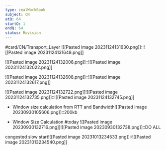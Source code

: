 ```yaml
---
type: zealWorkBook
subject: CN
atQ: 64
startQ: 1
endQ: 64
status: Revision
---
```

#card/CN/Transport_Layer
![[Pasted image 20231124131630.png]]::![[Pasted image 20231124131649.png]] <!--SR:!2023-12-01,3,194-->

![[Pasted image 20231124132006.png]]::![[Pasted image 20231124132022.png]]

![[Pasted image 20231124132608.png]]::![[Pasted image 20231124132617.png]] <!--SR:!2023-12-01,3,194-->

![[Pasted image 20231124132722.png]]![[Pasted image 20231124132735.png]]::![[Pasted image 20231124132745.png]] <!--SR:!2023-12-02,3,197-->

- Window size calculation from RTT and Bandwidth![[Pasted image 20230930105606.png]]::200kb <!--SR:!2023-12-19,37,290-->



- Window Size Calculation #today ![[Pasted image 20230930132716.png]]![[Pasted image 20230930132738.png]]::DO ALL <!--SR:!2024-01-09,49,270-->

congested slow start![[Pasted image 20231013234533.png]]::![[Pasted image 20231013234540.png]] <!--SR:!2023-12-16,31,270-->

